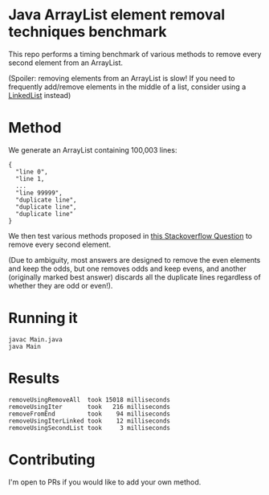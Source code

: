 # Java ArrayList element removal techniques benchmark

This repo performs a timing benchmark of various methods to remove every second element from an ArrayList.

(Spoiler: removing elements from an ArrayList is slow! If you need to frequently add/remove elements in the middle of a list, consider using a [LinkedList](https://docs.oracle.com/javase/8/docs/api/java/util/LinkedList.html) instead)


# Method

We generate an ArrayList containing 100,003 lines:
```
{
  "line 0",
  "line 1,
  ...
  "line 99999",
  "duplicate line",
  "duplicate line",
  "duplicate line"
}
```

We then test various methods proposed in [this Stackoverflow Question](https://stackoverflow.com/questions/61845242/removing-every-other-element-in-an-array-list/61845315) to remove every second element.

(Due to ambiguity, most answers are designed to remove the even elements and keep the odds, but one removes odds and keep evens, and another (originally marked best answer) discards all the duplicate lines regardless of whether they are odd or even!).


# Running it

```
javac Main.java
java Main
```


# Results

```
removeUsingRemoveAll  took 15018 milliseconds
removeUsingIter       took   216 milliseconds
removeFromEnd         took    94 milliseconds
removeUsingIterLinked took    12 milliseconds
removeUsingSecondList took     3 milliseconds
```

# Contributing

I'm open to PRs if you would like to add your own method.

